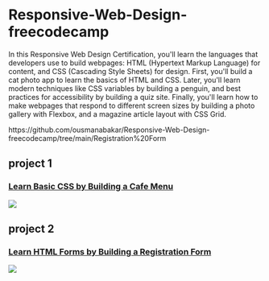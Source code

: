 # Responsive-Web-Design-freecodecamp
In this Responsive Web Design Certification, you'll learn the languages that developers use to build webpages: HTML (Hypertext Markup Language) for content, and CSS (Cascading Style Sheets) for design.  First, you'll build a cat photo app to learn the basics of HTML and CSS. Later, you'll learn modern techniques like CSS variables by building a penguin, and best practices for accessibility by building a quiz site.  Finally, you'll learn how to make webpages that respond to different screen sizes by building a photo gallery with Flexbox, and a magazine article layout with CSS Grid.

<p>https://github.com/ousmanabakar/Responsive-Web-Design-freecodecamp/tree/main/Registration%20Form</p>

## project 1
### [Learn Basic CSS by Building a Cafe Menu](https://github.com/ousmanabakar/Responsive-Web-Design-freecodecamp/tree/main/Cafe%20menu%20project)
<img src="https://user-images.githubusercontent.com/47245197/179520663-1a8e4056-5b12-4304-a14d-07bb513ca88a.png">


## project 2
### [Learn HTML Forms by Building a Registration Form](https://github.com/ousmanabakar/Responsive-Web-Design-freecodecamp/tree/main/Registration%20Form)
<img src="https://user-images.githubusercontent.com/47245197/179521966-6f526a70-fa2a-4955-b923-1c4606bb9bc6.png">
